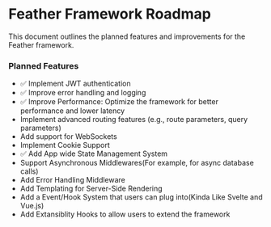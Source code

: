 # Feather Framework Roadmap

This document outlines the planned features and improvements for the Feather framework.

### Planned Features
- ✅ Implement JWT authentication
- ✅ Improve error handling and logging
- ✅ Improve Performance: Optimize the framework for better performance and lower latency
- Implement advanced routing features (e.g., route parameters, query parameters)
- Add support for WebSockets
- Implement Cookie Support
- ✅ Add App wide State Management System
- Support Asynchronous Middlewares(For example, for async database calls)
- Add Error Handling Middleware
- Add Templating for Server-Side Rendering
- Add a Event/Hook System that users can plug into(Kinda Like Svelte and Vue.js)
- Add Extansiblity Hooks to allow users to extend the framework
